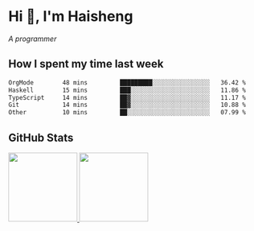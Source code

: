 
# Hi 👋, I'm Haisheng

*A programmer*

<!---
## What I'm reading

[Reading list](https://freizl.github.io/info/books.html)
-->

## How I spent my time last week

<!--START_SECTION:waka-->

```txt
OrgMode        48 mins         █████████░░░░░░░░░░░░░░░░   36.42 %
Haskell        15 mins         ███░░░░░░░░░░░░░░░░░░░░░░   11.86 %
TypeScript     14 mins         ██▓░░░░░░░░░░░░░░░░░░░░░░   11.17 %
Git            14 mins         ██▓░░░░░░░░░░░░░░░░░░░░░░   10.88 %
Other          10 mins         ██░░░░░░░░░░░░░░░░░░░░░░░   07.99 %
```

<!--END_SECTION:waka-->

## GitHub Stats

<a href="https://github.com/hw202207">
  <img height="137px" src="https://github-readme-stats.vercel.app/api?username=freizl&hide_title=false&hide_border=true&show_icons=true&include_all_commits=true&count_private=true&line_height=21&theme=" />
  <img height="137px" src="https://github-readme-stats.vercel.app/api/top-langs/?username=freizl&hide_title=true&hide_border=true&layout=compact&langs_count=6&theme=" />
</a>
